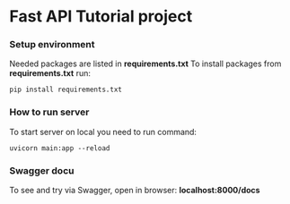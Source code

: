 # Fast API Tutorial project

### Setup environment

Needed packages are listed in **requirements.txt**
To install packages from **requirements.txt** run:

```commandline
pip install requirements.txt
```

### How to run server

To start server on local you need to run command:

```commandline
uvicorn main:app --reload
```

### Swagger docu

To see and try via Swagger, open in browser:
**localhost:8000/docs**